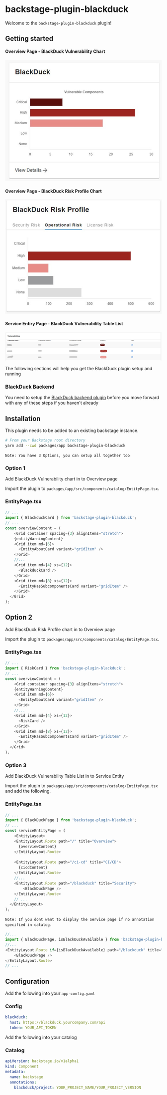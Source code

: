 # backstage-plugin-blackduck

Welcome to the `backstage-plugin-blackduck` plugin!

## Getting started

#### Overview Page - BlackDuck Vulnerability Chart

![BlackDuck Chart Example](./docs/blackduck-chart.png)

#### Overview Page - BlackDuck Risk Profile Chart

![BlackDuck Chart Example](./docs/blackduck-risk-profile.png)

#### Service Entiry Page - BlackDuck Vulnerability Table List

![BlackDuck Table Example](./docs/blackduck-table.png)

The following sections will help you get the BlackDuck plugin setup and running

### BlackDuck Backend

You need to setup the [BlackDuck backend plugin](https://github.com/deepan10/backstage-plugins/tree/main/plugins/blackduck-backend) before you move forward with any of these steps if you haven't already

## Installation

This plugin needs to be added to an existing backstage instance.

```bash
# From your Backstage root directory
yarn add --cwd packages/app backstage-plugin-blackduck
```

`Note: You have 3 Options, you can setup all together too`

### Option 1

Add BlackDuck Vulnerability chart in to Overview page

Import the plugin to `packages/app/src/components/catalog/EntityPage.tsx`.

### EntityPage.tsx

```typescript
// ...
import { BlackduckCard } from 'backstage-plugin-blackduck';
// ...
const overviewContent = (
    <Grid container spacing={3} alignItems="stretch">
    {entityWarningContent}
    <Grid item md={6}>
      <EntityAboutCard variant="gridItem" />
    </Grid>
    //...
    <Grid item md={4} xs={12}>
      <BlackduckCard />
    </Grid>
    <Grid item md={8} xs={12}>
      <EntityHasSubcomponentsCard variant="gridItem" />
    </Grid>    
  </Grid>
);
```

## Option 2

Add BlackDuck Risk Profile chart in to Overview page

Import the plugin to `packages/app/src/components/catalog/EntityPage.tsx`.

### EntityPage.tsx

```typescript
// ...
import { RiskCard } from 'backstage-plugin-blackduck';
// ...
const overviewContent = (
    <Grid container spacing={3} alignItems="stretch">
    {entityWarningContent}
    <Grid item md={6}>
      <EntityAboutCard variant="gridItem" />
    </Grid>
    //...
    <Grid item md={4} xs={12}>
      <RiskCard />
    </Grid>
    <Grid item md={8} xs={12}>
      <EntityHasSubcomponentsCard variant="gridItem" />
    </Grid>    
  </Grid>
);
```

### Option 3

Add BlackDuck Vulnerability Table List in to Service Entity

Import the plugin to `packages/app/src/components/catalog/EntityPage.tsx` and add the following.

### EntityPage.tsx

```typescript
// ...
import { BlackDuckPage } from 'backstage-plugin-blackduck';
// ...
const serviceEntityPage = (
    <EntityLayout>
    <EntityLayout.Route path="/" title="Overview">
      {overviewContent}
    </EntityLayout.Route>

    <EntityLayout.Route path="/ci-cd" title="CI/CD">
      {cicdContent}
    </EntityLayout.Route>
    //...
    <EntityLayout.Route path="/blackduck" title="Security">      
        <BlackDuckPage />    
    </EntityLayout.Route>
    // ...    
  </EntityLayout>
);
```

`Note: If you dont want to display the Service page if no annotation specified in catalog.`

```typescript
//...
import { BlackDuckPage, isBlackDuckAvailable } from 'backstage-plugin-blackduck';
//...
<EntityLayout.Route if={isBlackDuckAvailable} path="/blackduck" title="Security">      
    <BlackDuckPage />    
</EntityLayout.Route>
// ...    

```

## Configuration

Add the following into your `app-config.yaml`

### Config

```yaml
blackduck:
  host: https://blackduck.yourcompany.com/api
  token: YOUR_API_TOKEN
```

Add the following into your catalog

### Catalog

```yaml
apiVersion: backstage.io/v1alpha1
kind: Component
metadata:
  name: backstage
  annotations:
    blackduck/project: YOUR_PROJECT_NAME/YOUR_PROJECT_VERSION
```

